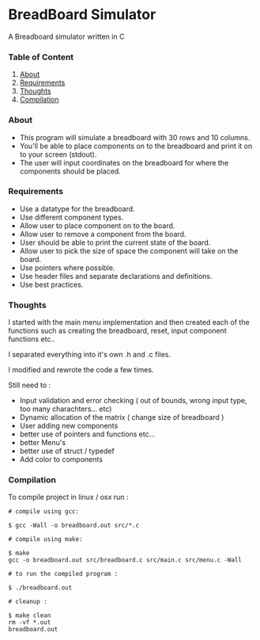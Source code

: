 # BreadBoard Simulator
A Breadboard simulator written in C

### Table of Content
1. [About](#about)
2. [Requirements](#requirements)
3. [Thoughts](#thoughts)
4. [Compilation](#compilation)

### About
* This program will simulate a breadboard with 30 rows and 10 columns.
* You'll be able to place components on to the breadboard and print it on
to your screen (stdout).
* The user will input coordinates on the breadboard for where the components
should be placed.

### Requirements
* Use a datatype for the breadboard.
* Use different component types.
* Allow user to place component on to the board.
* Allow user to remove a component from the board.
* User should be able to print the current state of the board.
* Allow user to pick the size of space the component will take on the board.
* Use pointers where possible.
* Use header files and separate declarations and definitions.
* Use best practices.

### Thoughts
I started with the main menu implementation and then
created each of the functions such as creating the breadboard, reset, input
component functions etc..

I separated everything into it's own .h and .c files. 

I modified and rewrote the code a few times.

Still need to : 

* Input validation and error checking ( out of bounds, wrong input type, too many charachters... etc)
* Dynamic allocation of the matrix ( change size of breadboard )
* User adding new components
* better use of pointers and functions etc...
* better Menu's
* better use of struct / typedef
* Add color to components

### Compilation
To compile project in linux / osx run : 
```
# compile using gcc: 

$ gcc -Wall -o breadboard.out src/*.c

# compile using make: 

$ make
gcc -o breadboard.out src/breadboard.c src/main.c src/menu.c -Wall

# to run the compiled program :

$ ./breadboard.out 

# cleanup : 

$ make clean
rm -vf *.out
breadboard.out
```
